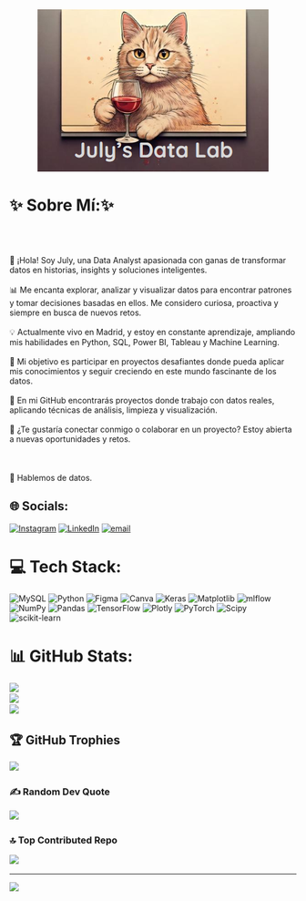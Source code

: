 <div align="center">
  <img src="https://github.com/JulyBeiner/JulyBeiner/blob/main/Screenshot%202025-02-21%20143729.png?raw=true" alt="July's Data Lab">
</div>

# ✨ Sobre Mí:✨
<br><br><br>👋 ¡Hola! Soy July, una Data Analyst apasionada con ganas de transformar datos en historias, insights y soluciones inteligentes.<br><br>📊 Me encanta explorar, analizar y visualizar datos para encontrar patrones y tomar decisiones basadas en ellos. Me considero curiosa, proactiva y siempre en busca de nuevos retos.<br><br>💡 Actualmente vivo en Madrid, y estoy en constante aprendizaje, ampliando mis habilidades en Python, SQL, Power BI, Tableau y Machine Learning.<br><br>🚀 Mi objetivo es participar en proyectos desafiantes donde pueda aplicar mis conocimientos y seguir creciendo en este mundo fascinante de los datos.<br><br>🌱 En mi GitHub encontrarás proyectos donde trabajo con datos reales, aplicando técnicas de análisis, limpieza y visualización.<br><br>📩 ¿Te gustaría conectar conmigo o colaborar en un proyecto? Estoy abierta a nuevas oportunidades y retos.<br><br><br><br>📍 Hablemos de datos.


## 🌐 Socials:
[![Instagram](https://img.shields.io/badge/Instagram-%23E4405F.svg?logo=Instagram&logoColor=white)](https://instagram.com/julbeiner_) [![LinkedIn](https://img.shields.io/badge/LinkedIn-%230077B5.svg?logo=linkedin&logoColor=white)](https://linkedin.com/in/www.linkedin.com/in/julyanna-jaramillo-beiner-0a7582182) [![email](https://img.shields.io/badge/Email-D14836?logo=gmail&logoColor=white)](mailto:julybeinerdata@gmail.com) 

# 💻 Tech Stack:
![MySQL](https://img.shields.io/badge/mysql-4479A1.svg?style=for-the-badge&logo=mysql&logoColor=white) ![Python](https://img.shields.io/badge/python-3670A0?style=for-the-badge&logo=python&logoColor=ffdd54) ![Figma](https://img.shields.io/badge/figma-%23F24E1E.svg?style=for-the-badge&logo=figma&logoColor=white) ![Canva](https://img.shields.io/badge/Canva-%2300C4CC.svg?style=for-the-badge&logo=Canva&logoColor=white) ![Keras](https://img.shields.io/badge/Keras-%23D00000.svg?style=for-the-badge&logo=Keras&logoColor=white) ![Matplotlib](https://img.shields.io/badge/Matplotlib-%23ffffff.svg?style=for-the-badge&logo=Matplotlib&logoColor=black) ![mlflow](https://img.shields.io/badge/mlflow-%23d9ead3.svg?style=for-the-badge&logo=numpy&logoColor=blue) ![NumPy](https://img.shields.io/badge/numpy-%23013243.svg?style=for-the-badge&logo=numpy&logoColor=white) ![Pandas](https://img.shields.io/badge/pandas-%23150458.svg?style=for-the-badge&logo=pandas&logoColor=white) ![TensorFlow](https://img.shields.io/badge/TensorFlow-%23FF6F00.svg?style=for-the-badge&logo=TensorFlow&logoColor=white) ![Plotly](https://img.shields.io/badge/Plotly-%233F4F75.svg?style=for-the-badge&logo=plotly&logoColor=white) ![PyTorch](https://img.shields.io/badge/PyTorch-%23EE4C2C.svg?style=for-the-badge&logo=PyTorch&logoColor=white) ![Scipy](https://img.shields.io/badge/SciPy-%230C55A5.svg?style=for-the-badge&logo=scipy&logoColor=%white) ![scikit-learn](https://img.shields.io/badge/scikit--learn-%23F7931E.svg?style=for-the-badge&logo=scikit-learn&logoColor=white)
# 📊 GitHub Stats:
![](https://github-readme-stats.vercel.app/api?username=JulyBeiner&theme=tokyonight&hide_border=false&include_all_commits=false&count_private=false)<br/>
![](https://github-readme-streak-stats.herokuapp.com/?user=JulyBeiner&theme=tokyonight&hide_border=false)<br/>
![](https://github-readme-stats.vercel.app/api/top-langs/?username=JulyBeiner&theme=tokyonight&hide_border=false&include_all_commits=false&count_private=false&layout=compact)

## 🏆 GitHub Trophies
![](https://github-profile-trophy.vercel.app/?username=JulyBeiner&theme=tokyonight&no-frame=true&no-bg=true&margin-w=4)

### ✍️ Random Dev Quote
![](https://quotes-github-readme.vercel.app/api?type=horizontal&theme=tokyonight)

### 🔝 Top Contributed Repo
![](https://github-contributor-stats.vercel.app/api?username=JulyBeiner&limit=5&theme=date_night&combine_all_yearly_contributions=true)

---
[![](https://visitcount.itsvg.in/api?id=JulyBeiner&icon=0&color=0)](https://visitcount.itsvg.in)

<!-- Proudly created with GPRM ( https://gprm.itsvg.in ) -->
